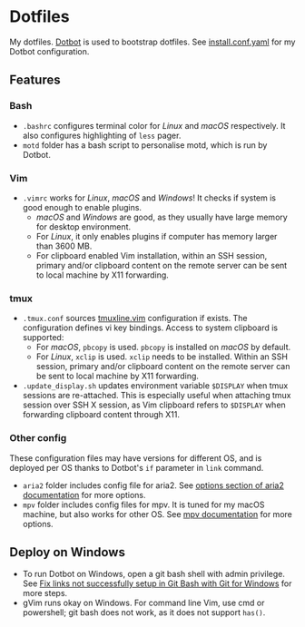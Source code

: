 # Dotfiles
My dotfiles. [Dotbot](https://github.com/anishathalye/dotbot) is used to bootstrap dotfiles. See [install.conf.yaml](https://github.com/g6ai/dotfiles/blob/master/install.conf.yaml) for my Dotbot configuration.

## Features
### Bash
* `.bashrc` configures terminal color for *Linux* and *macOS* respectively. It also configures highlighting of `less` pager.
* `motd` folder has a bash script to personalise motd, which is run by Dotbot.

### Vim
* `.vimrc` works for *Linux*, *macOS* and *Windows*! It checks if system is good enough to enable plugins.
  * *macOS* and *Windows* are good, as they usually have large memory for desktop environment.
  * For *Linux*, it only enables plugins if computer has memory larger than 3600 MB.
  * For clipboard enabled Vim installation, within an SSH session, primary and/or clipboard content on the remote server can be sent to local machine by X11 forwarding.

### tmux
* `.tmux.conf` sources [tmuxline.vim](https://github.com/edkolev/tmuxline.vim) configuration if exists. The configuration defines vi key bindings. Access to system clipboard is supported:
  * For *macOS*, `pbcopy` is used. `pbcopy` is installed on *macOS* by default.
  * For *Linux*, `xclip` is used. `xclip` needs to be installed. Within an SSH session, primary and/or clipboard content on the remote server can be sent to local machine by X11 forwarding.
* `.update_display.sh` updates environment variable `$DISPLAY` when tmux sessions are re-attached. This is especially useful when attaching tmux session over SSH X session, as Vim clipboard refers to `$DISPLAY` when forwarding clipboard content through X11.

### Other config
These configuration files may have versions for different OS, and is deployed per OS thanks to Dotbot's `if` parameter in `link` command.
* `aria2` folder includes config file for aria2. See [options section of aria2 documentation](https://aria2.github.io/manual/en/html/aria2c.html#options) for more options.
* `mpv` folder includes config files for mpv. It is tuned for my macOS machine, but also works for other OS. See [mpv documentation](https://mpv.io/manual/master/) for more options.

## Deploy on Windows
* To run Dotbot on Windows, open a git bash shell with admin privilege. See [Fix links not successfully setup in Git Bash with Git for Windows](https://github.com/anishathalye/dotbot/wiki/Troubleshooting#fix-links-not-successfully-setup-in-git-bash-with-git-for-windows) for more steps.
* gVim runs okay on Windows. For command line Vim, use cmd or powershell; git bash does not work, as it does not support `has()`.
